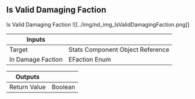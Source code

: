 ## Is Valid Damaging Faction
Is Valid Damaging Faction
![[../img/nd_img_IsValidDamagingFaction.png]]

|Inputs||
|--|--|
| Target | Stats Component Object Reference |
| In Damage Faction | EFaction Enum |

|Outputs||
|--|--|
| Return Value | Boolean |
